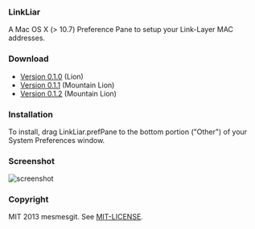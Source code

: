 ### LinkLiar

A Mac OS X (> 10.7) Preference Pane to setup your Link-Layer MAC addresses.

### Download

* [Version 0.1.0](https://github.com/halo/LinkLiar/raw/f969f729be42309a92e70d7d6b81850bb3b86563/latest_build/LinkLiar.zip) (Lion)
* [Version 0.1.1](https://github.com/halo/LinkLiar/raw/v0.1.1/latest_build/LinkLiar.zip) (Mountain Lion)
* [Version 0.1.2](https://raw.github.com/mesmesgit/LinkLiar/test1/latest_build/LinkLiar.prefPane.zip) (Mountain Lion)

### Installation

To install, drag LinkLiar.prefPane to the bottom portion ("Other") of your System Preferences window.

### Screenshot

![screenshot](https://raw.github.com/mesmesgit/LinkLiar/test1/screenshot.png)

### Copyright

MIT 2013 mesmesgit.  See [MIT-LICENSE](http://github.com/mesmesgit/LinkLiar/blob/test1/MIT-LICENSE).